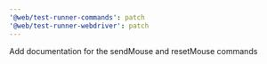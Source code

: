 ```yaml
---
'@web/test-runner-commands': patch
'@web/test-runner-webdriver': patch
---
```


Add documentation for the sendMouse and resetMouse commands
